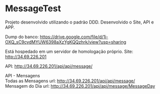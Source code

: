 # MessageTest
Projeto desenvolvido utilizando o padrão DDD.
Desenvolvido o Site, API e APP.

Dump do banco:
https://drive.google.com/file/d/1i-OXQ_sC9cydMYUW6398aXzYgKQQzhrk/view?usp=sharing

Está hospedado em um servidor de homologação próprio.
Site:
http://34.69.226.201

API:
http://34.69.226.201/api/api/message/

API - Mensagens </br>
Todas as Mensagens url: http://34.69.226.201/api/api/message/ </br>
Mensagem do Dia url: http://34.69.226.201/api/api/message/MessageDay


